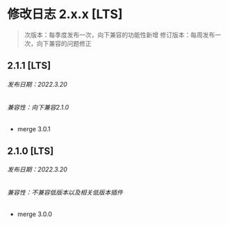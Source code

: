 # 修改日志 2.x.x [LTS]

> 次版本：每季度发布一次，向下兼容的功能性新增
> 修订版本：每周发布一次，向下兼容的问题修正

## 2.1.1 [LTS]
###### 发布日期：2022.3.20
###### 兼容性：向下兼容2.1.0
+ merge 3.0.1

## 2.1.0 [LTS]
###### 发布日期：2022.3.20
###### 兼容性：不兼容低版本以及相关低版本插件
+ merge 3.0.0
